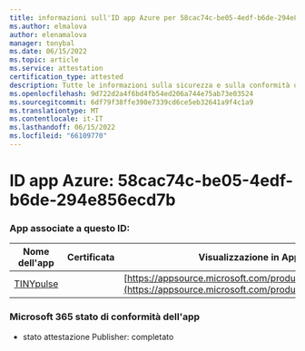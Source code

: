 ```yaml
---
title: informazioni sull'ID app Azure per 58cac74c-be05-4edf-b6de-294e856ecd7b
ms.author: elmalova
author: elenamalova
manager: tonybal
ms.date: 06/15/2022
ms.topic: article
ms.service: attestation
certification_type: attested
description: Tutte le informazioni sulla sicurezza e sulla conformità disponibili per 58cac74c-be05-4edf-b6de-294e856ecd7b.
ms.openlocfilehash: 9d722d2a4f6bd4fb54ed206a744e75ab73e03524
ms.sourcegitcommit: 6df79f38ffe390e7339cd6ce5eb32641a9f4c1a9
ms.translationtype: MT
ms.contentlocale: it-IT
ms.lasthandoff: 06/15/2022
ms.locfileid: "66109770"
---
```

# <a name="azure-app-id-58cac74c-be05-4edf-b6de-294e856ecd7b"></a>ID app Azure: 58cac74c-be05-4edf-b6de-294e856ecd7b


### <a name="apps-associated-with-this-id"></a>App associate a questo ID:
| **Nome dell'app** | **Certificata** | **Visualizzazione in AppSource** |
|--------------|---------------|-----------------------|
| [TINYpulse](../forward/WA104381729.md) |  | [https://appsource.microsoft.com/product/office/WA104381729](https://appsource.microsoft.com/product/office/WA104381729) |

### <a name="microsoft-365-app-compliance-status"></a>Microsoft 365 stato di conformità dell'app
- stato attestazione Publisher: completato
